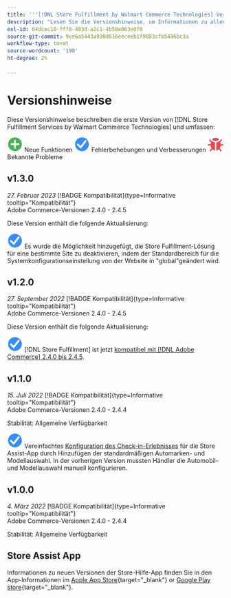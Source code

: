 ```yaml
---
title: '''[!DNL Store Fulfillment by Walmart Commerce Technologies] Versionshinweise'
description: "Lesen Sie die Versionshinweise, um Informationen zu allen [!DNL Store Fulfillment by Walmart Commerce Technologies] veröffentlicht."
exl-id: 04dcec10-fff8-483d-a2c1-4b58e063e0f0
source-git-commit: 9ce6a5443a930d616eeceeb1f9883cfb5496bc3a
workflow-type: tm+mt
source-wordcount: '190'
ht-degree: 2%

---
```


# Versionshinweise

Diese Versionshinweise beschreiben die erste Version von [!DNL Store Fulfillment Services by Walmart Commerce Technologies] und umfassen:

![Neu](../assets/new.svg) Neue Funktionen
![Problem behoben](../assets/fix.svg) Fehlerbehebungen und Verbesserungen
![Bekanntes Problem](../assets/bug.svg) Bekannte Probleme

## v1.3.0

*27. Februar 2023*
[!BADGE Kompatibilität]{type=Informative tooltip="Kompatibilität"}<br>Adobe Commerce-Versionen 2.4.0 - 2.4.5

Diese Version enthält die folgende Aktualisierung:

![Neu](../assets/fix.svg)<!-- WMTP-795 --> Es wurde die Möglichkeit hinzugefügt, die Store Fulfillment-Lösung für eine bestimmte Site zu deaktivieren, indem der Standardbereich für die Systemkonfigurationseinstellung von der Website in &quot;global&quot;geändert wird.

## v1.2.0

*27. September 2022*
[!BADGE Kompatibilität]{type=Informative tooltip="Kompatibilität"}<br>Adobe Commerce-Versionen 2.4.0 - 2.4.5

Diese Version enthält die folgende Aktualisierung:

![Neu](../assets/fix.svg) [!DNL Store Fulfillment] ist jetzt [kompatibel mit [!DNL Adobe Commerce] 2.4.0 bis 2.4.5](https://experienceleague.adobe.com/docs/commerce-operations/release/product-availability.html).


## v1.1.0

*15. Juli 2022*
[!BADGE Kompatibilität]{type=Informative tooltip="Kompatibilität"}<br>Adobe Commerce-Versionen 2.4.0 - 2.4.4

Stabilität: Allgemeine Verfügbarkeit

![Neu](../assets/fix.svg)<!-- WMTP-731 --> Vereinfachtes [Konfiguration des Check-in-Erlebnisses](check-in-experience-setup.md) für die Store Assist-App durch Hinzufügen der standardmäßigen Automarken- und Modellauswahl. In der vorherigen Version mussten Händler die Automobil- und Modellauswahl manuell konfigurieren.

## v1.0.0

*4. März 2022*
[!BADGE Kompatibilität]{type=Informative tooltip="Kompatibilität"}<br>Adobe Commerce-Versionen 2.4.0 - 2.4.4

Stabilität: Allgemeine Verfügbarkeit

## Store Assist App

Informationen zu neuen Versionen der Store-Hilfe-App finden Sie in den App-Informationen im [Apple App Store](https://apps.apple.com/us/app/store-assist-by-walmart/id1609281539){target="_blank"} or [Google Play store](https://play.google.com/store/apps/details?id=com.walmart.faas.storeassist){target="_blank"}.
